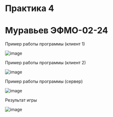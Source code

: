 # Практика 4
# Муравьев ЭФМО-02-24

Пример работы программы (клиент 1)

![image](https://github.com/user-attachments/assets/2ce93d75-ae10-4180-89d0-c6dfc037909c)

Пример работы программы (клиент 2)

![image](https://github.com/user-attachments/assets/d18becdc-7618-4e8d-b4e2-39fcd4f4e221)

Пример работы программы (сервер)

![image](https://github.com/user-attachments/assets/3da6dae1-8edf-4f22-82f3-d9578597dbbd)

Результат игры

![image](https://github.com/user-attachments/assets/fa409c81-4d81-4e14-88a8-fc6770a929f4)
